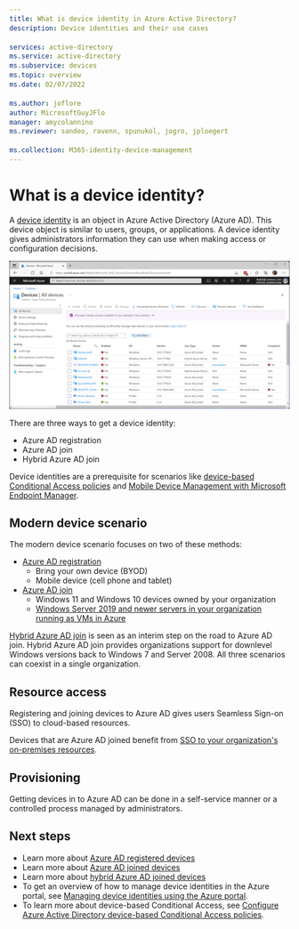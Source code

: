 ```yaml
---
title: What is device identity in Azure Active Directory?
description: Device identities and their use cases

services: active-directory
ms.service: active-directory
ms.subservice: devices
ms.topic: overview
ms.date: 02/07/2022

ms.author: joflore
author: MicrosoftGuyJFlo
manager: amycolannino
ms.reviewer: sandeo, ravenn, spunukol, jogro, jploegert

ms.collection: M365-identity-device-management
---
```

# What is a device identity?

A [device identity](/graph/api/resources/device) is an object in Azure Active Directory (Azure AD). This device object is similar to users, groups, or applications. A device identity gives administrators information they can use when making access or configuration decisions.

![Devices displayed in Azure AD Devices blade](./media/overview/azure-active-directory-devices-all-devices.png)

There are three ways to get a device identity:

- Azure AD registration
- Azure AD join
- Hybrid Azure AD join

Device identities are a prerequisite for scenarios like [device-based Conditional Access policies](../conditional-access/require-managed-devices.md) and [Mobile Device Management with Microsoft Endpoint Manager](/mem/endpoint-manager-overview).

## Modern device scenario

The modern device scenario focuses on two of these methods: 

- [Azure AD registration](concept-azure-ad-register.md) 
   - Bring your own device (BYOD)
   - Mobile device (cell phone and tablet)
- [Azure AD join](concept-azure-ad-join.md)
   - Windows 11 and Windows 10 devices owned by your organization
   - [Windows Server 2019 and newer servers in your organization running as VMs in Azure](howto-vm-sign-in-azure-ad-windows.md)

[Hybrid Azure AD join](concept-azure-ad-join-hybrid.md) is seen as an interim step on the road to Azure AD join. Hybrid Azure AD join provides organizations support for downlevel Windows versions back to Windows 7 and Server 2008. All three scenarios can coexist in a single organization.

## Resource access

Registering and joining devices to Azure AD gives users Seamless Sign-on (SSO) to cloud-based resources.

Devices that are Azure AD joined benefit from [SSO to your organization's on-premises resources](azuread-join-sso.md).

## Provisioning

Getting devices in to Azure AD can be done in a self-service manner or a controlled process managed by administrators.

## Next steps

- Learn more about [Azure AD registered devices](concept-azure-ad-register.md)
- Learn more about [Azure AD joined devices](concept-azure-ad-join.md)
- Learn more about [hybrid Azure AD joined devices](concept-azure-ad-join-hybrid.md)
- To get an overview of how to manage device identities in the Azure portal, see [Managing device identities using the Azure portal](device-management-azure-portal.md).
- To learn more about device-based Conditional Access, see [Configure Azure Active Directory device-based Conditional Access policies](../conditional-access/require-managed-devices.md).
